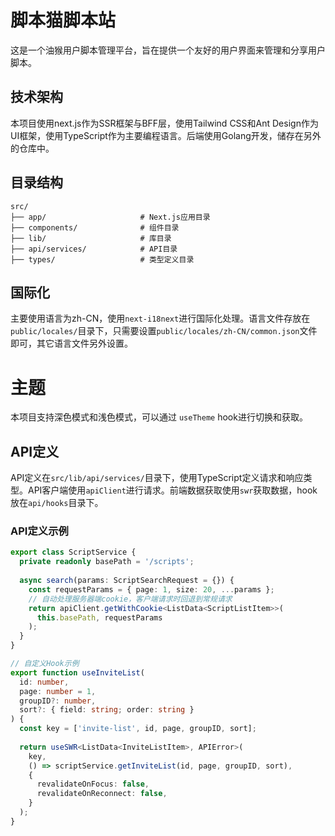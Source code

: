# 脚本猫脚本站

这是一个油猴用户脚本管理平台，旨在提供一个友好的用户界面来管理和分享用户脚本。

## 技术架构

本项目使用next.js作为SSR框架与BFF层，使用Tailwind CSS和Ant Design作为UI框架，使用TypeScript作为主要编程语言。后端使用Golang开发，储存在另外的仓库中。

## 目录结构

```plaintext
src/
├── app/                     # Next.js应用目录
├── components/              # 组件目录
├── lib/                     # 库目录
├── api/services/            # API目录
├── types/                   # 类型定义目录

```

## 国际化

主要使用语言为zh-CN，使用`next-i18next`进行国际化处理。语言文件存放在`public/locales/`目录下，只需要设置`public/locales/zh-CN/common.json`文件即可，其它语言文件另外设置。

# 主题

本项目支持深色模式和浅色模式，可以通过 `useTheme` hook进行切换和获取。

## API定义

API定义在`src/lib/api/services/`目录下，使用TypeScript定义请求和响应类型。API客户端使用`apiClient`进行请求。前端数据获取使用`swr`获取数据，hook放在`api/hooks`目录下。

### API定义示例

```ts
export class ScriptService {
  private readonly basePath = '/scripts';
  
  async search(params: ScriptSearchRequest = {}) {
    const requestParams = { page: 1, size: 20, ...params };
    // 自动处理服务器端cookie，客户端请求时回退到常规请求
    return apiClient.getWithCookie<ListData<ScriptListItem>>(
      this.basePath, requestParams
    );
  }
}

// 自定义Hook示例
export function useInviteList(
  id: number,
  page: number = 1,
  groupID?: number,
  sort?: { field: string; order: string }
) {
  const key = ['invite-list', id, page, groupID, sort];
  
  return useSWR<ListData<InviteListItem>, APIError>(
    key,
    () => scriptService.getInviteList(id, page, groupID, sort),
    {
      revalidateOnFocus: false,
      revalidateOnReconnect: false,
    }
  );
}


```

